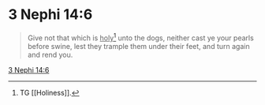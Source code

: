 # 3 Nephi 14:6

> Give not that which is <u>holy</u>[^a] unto the dogs, neither cast ye your pearls before swine, lest they trample them under their feet, and turn again and rend you.

[3 Nephi 14:6](https://www.churchofjesuschrist.org/study/scriptures/bofm/3-ne/14?lang=eng&id=p6#p6)


[^a]: TG [[Holiness]].
